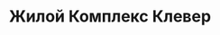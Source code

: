 ---
title: 'Жилой Комплекс Клевер'
description: 'Ведутся работы по строительству комплекса, успевайте купить квартиру по выгодным ценам.'
image: '/public/ЖК Клевер/квартал 5.1/image-2.webp'
---